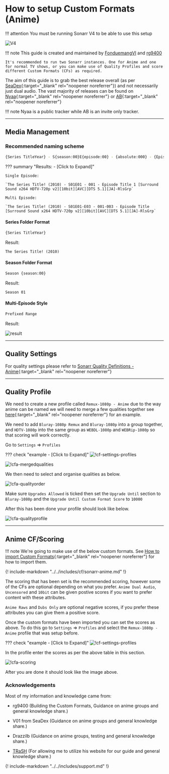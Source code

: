 # How to setup Custom Formats (Anime)

!!! attention
    You must be running Sonarr V4 to be able to use this setup

![V4](https://img.shields.io/badge/dynamic/json?query=%24.version&url=https://raw.githubusercontent.com/hotio/sonarr/v4/VERSION.json&label=Current%20V4%20Version&style=for-the-badge&color=4051B5)

!!! note
    This guide is created and maintained by [FonduemangVI](https://github.com/FonduemangVI) and [rg9400](https://github.com/rg9400)

    It's recommended to run two Sonarr instances. One for Anime and one for normal TV shows, or you can make use of Quality Profiles and score different Custom Formats (CFs) as required.

The aim of this guide is to grab the best release overall (as per [SeaDex](https://sneedex.moe/){:target="_blank" rel="noopener noreferrer"}) and not necessarily just dual audio.
The vast majority of releases can be found on [Nyaa](https://nyaa.si/){:target="_blank" rel="noopener noreferrer"} or [AB](https://animebytes.tv/){:target="_blank" rel="noopener noreferrer"}

!!! note
    Nyaa is a public tracker while AB is an invite only tracker.

---

## Media Management

### Recommended naming scheme

```bash
{Series TitleYear} - S{season:00}E{episode:00} - {absolute:000} - {Episode CleanTitle} [{Custom Formats }{Quality Full}]{[MediaInfo VideoDynamicRangeType]}[{MediaInfo VideoBitDepth}bit]{[MediaInfo VideoCodec]}[{Mediainfo AudioCodec} { Mediainfo AudioChannels}]{MediaInfo AudioLanguages}{-Release Group}
```

??? summary "Results: - [Click to Expand]"

    Single Episode:

    `The Series Title! (2010) - S01E01 - 001 - Episode Title 1 [Surround Sound x264 HDTV-720p v2][10bit][AVC][DTS 5.1][JA]-RlsGrp`

    Multi Episode:

    `The Series Title! (2010) - S01E01-E03 - 001-003 - Episode Title [Surround Sound x264 HDTV-720p v2][10bit][AVC][DTS 5.1][JA]-RlsGrp`

#### Series Folder Format

```bash
{Series TitleYear}
```

Result:

`The Series Title! (2010)`

#### Season Folder Format

```bash
Season {season:00}
```

Result:

`Season 01`

#### Multi-Episode Style

```bash
Prefixed Range
```

Result:

![result](images/cfa-prefixedrange.png)

---

## Quality Settings

For quality settings please refer to [Sonarr Quality Definitions - Anime](/Sonarr/sonarr-quality-settings-file-size/#sonarr-quality-definitions-anime-work-in-progress){:target="_blank" rel="noopener noreferrer"}

---

## Quality Profile

We need to create a new profile called `Remux-1080p - Anime` due to the way anime can be named we will need to merge a few qualities together see [here](/Sonarr/Tips/Merge-quality/){:target="_blank" rel="noopener noreferrer"} for an example.

We need to add `Bluray-1080p Remux` and `Bluray-1080p` into a group together, and `HDTV-1080p` into the same group as `WEBDL-1080p` and `WEBRip-1080p` so that scoring will work correctly.

Go to `Settings` => `Profiles`

??? check "example - [Click to Expand]"
    ![!cf-settings-profiles](images/cfa-settings-profiles.png)

![!cfa-mergedqualities](images/cfa-mergedqualities.png)

We then need to select and organise qualities as below.

![!cfa-qualityorder](images/cfa-qualityorder.png)

Make sure `Upgrades Allowed` is ticked then set the `Upgrade Until` section to `Bluray-1080p` and the `Upgrade Until Custom Format Score` to `10000`

After this has been done your profile should look like below.

![!cfa-qualityprofile](images/cfa-qualityprofile.png)

---

## Anime CF/Scoring

!!! note
    We're going to make use of the below custom formats. See [How to import Custom Formats](/Sonarr/sonarr-import-custom-formats/){:target="_blank" rel="noopener noreferrer"} for how to import them.

{! include-markdown "../../includes/cf/sonarr-anime.md" !}
<!-- --8<-- "includes/cf/sonarr-anime.md" -->

The scoring that has been set is the recommended scoring, however some of the CFs are optional depending on what you prefer.
`Anime Dual Audio`, `Uncensored` and `10bit` can be given postive scores if you want to prefer content with these attributes.

`Anime Raws` and `Dubs Only` are optional negative scores, if you prefer these attributes you can give them a positive score.

Once the custom formats have been imported you can set the scores as above. To do this go to `Settings` => `Profiles` and select the `Remux-1080p - Anime` profile that was setup before.

??? check "example - [Click to Expand]"
    ![!cf-settings-profiles](images/cfa-settings-profiles.png)

In the profile enter the scores as per the above table in this section.

![!cfa-scoring](images/cfa-scoring.png)

After you are done it should look like the image above.

### Acknowledgements

Most of my information and knowledge came from:

- rg9400 (Building the Custom Formats, Guidance on anime groups and general knowledge share.)

- V01 from SeaDex (Guidance on anime groups and general knowledge share.)

- Drazzilb (Guidance on anime groups, testing and general knowledge share.)

- [TRaSH](https://trash-guides.info/) (For allowing me to utilize his website for our guide and general knowledge share.)

{! include-markdown "../../includes/support.md" !}
<!-- --8<-- "includes/support.md" -->
